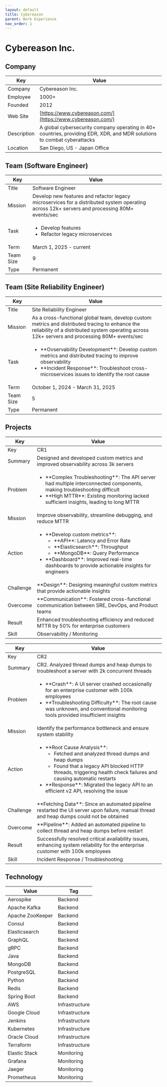 ```yaml
---
layout: default
title: Cybereason
parent: Work Experience
nav_order: 1
---
```


# Cybereason Inc.

## Company

| Key         | Value                                                                                                             |
| ----------- | ----------------------------------------------------------------------------------------------------------------- |
| Company     | Cybereason Inc.                                                                                                   |
| Employee    | 1000+                                                                                                             |
| Founded     | 2012                                                                                                              |
| Web Site    | [https://www.cybereason.com/](https://www.cybereason.com/)                                                        |
| Description | A global cybersecurity company operating in 40+ countries, providing EDR, XDR, and MDR solutions to combat cyberattacks |
| Location    | San Diego, US - Japan Office                                                                                      |

## Team (Software Engineer)

<table>
  <thead>
    <tr>
      <th>Key</th>
      <th>Value</th>
    </tr>
  </thead>
  <tbody>
    <tr>
      <td>Title</td>
      <td>Software Engineer</td>
    </tr>
    <tr>
      <td>Mission</td>
      <td>Develop new features and refactor legacy microservices for a distributed system operating across 12k+ servers and processing 80M+ events/sec</td>
    </tr>
    <tr>
      <td>Task</td>
      <td><ul><li>Develop features</li><li>Refactor legacy microservices</li></ul></td>
    </tr>
    <tr>
      <td>Term</td>
      <td>March 1, 2025 - current</td>
    </tr>
    <tr>
      <td>Team Size</td>
      <td>9</td>
    </tr>
    <tr>
      <td>Type</td>
      <td>Permanent</td>
    </tr>
  </tbody>
</table>

## Team (Site Reliability Engineer)

<table>
  <thead>
    <tr>
      <th>Key</th>
      <th>Value</th>
    </tr>
  </thead>
  <tbody>
    <tr>
      <td>Title</td>
      <td>Site Reliability Engineer</td>
    </tr>
    <tr>
      <td>Mission</td>
      <td>As a cross-functional global team, develop custom metrics and distributed tracing to enhance the reliability of a distributed system operating across 12k+ servers and processing 80M+ events/sec</td>
    </tr>
    <tr>
      <td>Task</td>
      <td><ul><li>**Ovservability Development**: Develop custom metrics and distributed tracing to improve observability</li><li>**Incident Response**: Troubleshoot cross-microservices issues to identify the root cause</li></ul></td>
    </tr>
    <tr>
      <td>Term</td>
      <td>October 1, 2024 - March 31, 2025</td>
    </tr>
    <tr>
      <td>Team Size</td>
      <td>5</td>
    </tr>
    <tr>
      <td>Type</td>
      <td>Permanent</td>
    </tr>
  </tbody>
</table>

## Projects

<table>
  <thead>
    <tr>
      <th>Key</th>
      <th>Value</th>
    </tr>
  </thead>
  <tbody>
    <tr>
      <td>Key</td>
      <td>CR1</td>
    </tr>
    <tr>
      <td>Summary</td>
      <td>Designed and developed custom metrics and improved observability across 3k servers</td>
    </tr>
    <tr>
      <td>Problem</td>
      <td><ul><li>**Complex Troubleshooting**: The API server had multiple interconnected components, making troubleshooting difficult</li><li>**High MTTR**: Existing monitoring lacked sufficient insights, leading to long MTTR</li></ul></td>
    </tr>
    <tr>
      <td>Mission</td>
      <td>Improve observability, streamline debugging, and reduce MTTR</td>
    </tr>
    <tr>
      <td>Action</td>
      <td><ul><li>**Develop custom metrics**:
        <ul>
          <li>**API**: Latency and Error Rate</li>
          <li>**Elasticsearch**: Throughput</li>
          <li>**MongoDB**: Query Performance</li>
        </ul>
      </li><li>**Dashboard**: Improved real-time dashboards to provide actionable insights for engineers</li></ul></td>
    </tr>
    <tr>
      <td>Challenge</td>
      <td>**Design**: Designing meaningful custom metrics that provide actionable insights</td>
    </tr>
    <tr>
      <td>Overcome</td>
      <td>**Communication**: Fostered cross-functional communication between SRE, DevOps, and Product teams</td>
    </tr>
    <tr>
      <td>Result</td>
      <td>Enhanced troubleshooting efficiency and reduced MTTR by 50% for enterprise customers</td>
    </tr>
    <tr>
      <td>Skill</td>
      <td>Observability / Monitoring</td>
    </tr>
  </tbody>
</table>

<table>
  <thead>
    <tr>
      <th>Key</th>
      <th>Value</th>
    </tr>
  </thead>
  <tbody>
    <tr>
      <td>Key</td>
      <td>CR2</td>
    </tr>
    <tr>
      <td>Summary</td>
      <td>CR2. Analyzed thread dumps and heap dumps to troubleshoot a server with 2k concurrent threads</td>
    </tr>
    <tr>
      <td>Problem</td>
      <td><ul><li>**Crash**: A UI server crashed occasionally for an enterprise customer with 100k employees</li><li>**Troubleshooting Difficulty**: The root cause was unknown, and conventional monitoring tools provided insufficient insights</li></ul></td>
    </tr>
    <tr>
      <td>Mission</td>
      <td>Identify the performance bottleneck and ensure system stability</td>
    </tr>
    <tr>
      <td>Action</td>
      <td><ul><li>**Root Cause Analysis**:
          <ul>
            <li>Fetched and analyzed thread dumps and heap dumps</li>
            <li>Found that a legacy API blocked HTTP threads, triggering health check failures and causing automatic restarts</li>
          </ul>
        </li><li>**Response**: Migrated the legacy API to an efficient v2 API, resolving the issue</li></ul></td>
    </tr>
    <tr>
      <td>Challenge</td>
      <td>**Fetching Data**: Since an automated pipeline restarted the UI server upon failure, manual thread and heap dumps could not be obtained</td>
    </tr>
    <tr>
      <td>Overcome</td>
      <td>**Pipeline**: Added an automated pipeline to collect thread and heap dumps before restart</td>
    </tr>
    <tr>
      <td>Result</td>
      <td>Successfully resolved critical availability issues, enhancing system reliability for the enterprise customer with 100k employees</td>
    </tr>
    <tr>
      <td>Skill</td>
      <td>Incident Response / Troubleshooting</td>
    </tr>
  </tbody>
</table>

## Technology

| Value            | Tag            |
| ---------------- | -------------- |
| Aerospike        | Backend        |
| Apache Kafka     | Backend        |
| Apache ZooKeeper | Backend        |
| Consul           | Backend        |
| Elasticsearch    | Backend        |
| GraphQL          | Backend        |
| gRPC             | Backend        |
| Java             | Backend        |
| MongoDB          | Backend        |
| PostgreSQL       | Backend        |
| Python           | Backend        |
| Redis            | Backend        |
| Spring Boot      | Backend        |
| AWS              | Infrastructure |
| Google Cloud     | Infrastructure |
| Jenkins          | Infrastructure |
| Kubernetes       | Infrastructure |
| Oracle Cloud     | Infrastructure |
| Terraform        | Infrastructure |
| Elastic Stack    | Monitoring     |
| Grafana          | Monitoring     |
| Jaeger           | Monitoring     |
| Prometheus       | Monitoring     | 